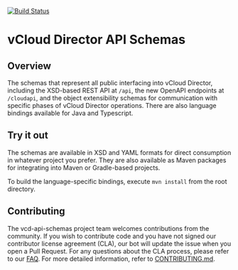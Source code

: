 [![Build Status](https://travis-ci.org/vmware/vcd-api-schemas.svg?branch=master)](https://travis-ci.org/vmware/vcd-api-schemas)

# vCloud Director API Schemas

## Overview
The schemas that represent all public interfacing into vCloud Director, including the XSD-based REST API at `/api`, the new OpenAPI endpoints at `/cloudapi`, and the object extensibility schemas for communication with specific phases of vCloud Director operations. There are also language bindings available for Java and Typescript.

## Try it out
The schemas are available in XSD and YAML formats for direct consumption in whatever project you prefer. They are also available as Maven packages for integrating into Maven or Gradle-based projects.

To build the language-specific bindings, execute `mvn install` from the root directory.

## Contributing

The vcd-api-schemas project team welcomes contributions from the community. If you wish to contribute code and you have not
signed our contributor license agreement (CLA), our bot will update the issue when you open a Pull Request. For any
questions about the CLA process, please refer to our [FAQ](https://cla.vmware.com/faq). For more detailed information,
refer to [CONTRIBUTING.md](CONTRIBUTING.md).
